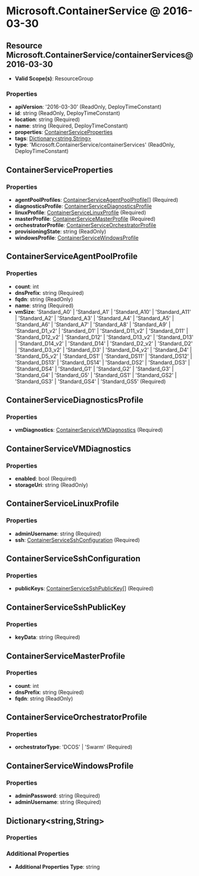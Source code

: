 # Microsoft.ContainerService @ 2016-03-30

## Resource Microsoft.ContainerService/containerServices@2016-03-30
* **Valid Scope(s)**: ResourceGroup
### Properties
* **apiVersion**: '2016-03-30' (ReadOnly, DeployTimeConstant)
* **id**: string (ReadOnly, DeployTimeConstant)
* **location**: string (Required)
* **name**: string (Required, DeployTimeConstant)
* **properties**: [ContainerServiceProperties](#containerserviceproperties)
* **tags**: [Dictionary<string,String>](#dictionarystringstring)
* **type**: 'Microsoft.ContainerService/containerServices' (ReadOnly, DeployTimeConstant)

## ContainerServiceProperties
### Properties
* **agentPoolProfiles**: [ContainerServiceAgentPoolProfile](#containerserviceagentpoolprofile)[] (Required)
* **diagnosticsProfile**: [ContainerServiceDiagnosticsProfile](#containerservicediagnosticsprofile)
* **linuxProfile**: [ContainerServiceLinuxProfile](#containerservicelinuxprofile) (Required)
* **masterProfile**: [ContainerServiceMasterProfile](#containerservicemasterprofile) (Required)
* **orchestratorProfile**: [ContainerServiceOrchestratorProfile](#containerserviceorchestratorprofile)
* **provisioningState**: string (ReadOnly)
* **windowsProfile**: [ContainerServiceWindowsProfile](#containerservicewindowsprofile)

## ContainerServiceAgentPoolProfile
### Properties
* **count**: int
* **dnsPrefix**: string (Required)
* **fqdn**: string (ReadOnly)
* **name**: string (Required)
* **vmSize**: 'Standard_A0' | 'Standard_A1' | 'Standard_A10' | 'Standard_A11' | 'Standard_A2' | 'Standard_A3' | 'Standard_A4' | 'Standard_A5' | 'Standard_A6' | 'Standard_A7' | 'Standard_A8' | 'Standard_A9' | 'Standard_D1_v2' | 'Standard_D1' | 'Standard_D11_v2' | 'Standard_D11' | 'Standard_D12_v2' | 'Standard_D12' | 'Standard_D13_v2' | 'Standard_D13' | 'Standard_D14_v2' | 'Standard_D14' | 'Standard_D2_v2' | 'Standard_D2' | 'Standard_D3_v2' | 'Standard_D3' | 'Standard_D4_v2' | 'Standard_D4' | 'Standard_D5_v2' | 'Standard_DS1' | 'Standard_DS11' | 'Standard_DS12' | 'Standard_DS13' | 'Standard_DS14' | 'Standard_DS2' | 'Standard_DS3' | 'Standard_DS4' | 'Standard_G1' | 'Standard_G2' | 'Standard_G3' | 'Standard_G4' | 'Standard_G5' | 'Standard_GS1' | 'Standard_GS2' | 'Standard_GS3' | 'Standard_GS4' | 'Standard_GS5' (Required)

## ContainerServiceDiagnosticsProfile
### Properties
* **vmDiagnostics**: [ContainerServiceVMDiagnostics](#containerservicevmdiagnostics) (Required)

## ContainerServiceVMDiagnostics
### Properties
* **enabled**: bool (Required)
* **storageUri**: string (ReadOnly)

## ContainerServiceLinuxProfile
### Properties
* **adminUsername**: string (Required)
* **ssh**: [ContainerServiceSshConfiguration](#containerservicesshconfiguration) (Required)

## ContainerServiceSshConfiguration
### Properties
* **publicKeys**: [ContainerServiceSshPublicKey](#containerservicesshpublickey)[] (Required)

## ContainerServiceSshPublicKey
### Properties
* **keyData**: string (Required)

## ContainerServiceMasterProfile
### Properties
* **count**: int
* **dnsPrefix**: string (Required)
* **fqdn**: string (ReadOnly)

## ContainerServiceOrchestratorProfile
### Properties
* **orchestratorType**: 'DCOS' | 'Swarm' (Required)

## ContainerServiceWindowsProfile
### Properties
* **adminPassword**: string (Required)
* **adminUsername**: string (Required)

## Dictionary<string,String>
### Properties
### Additional Properties
* **Additional Properties Type**: string

